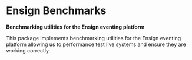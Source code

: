 # Ensign Benchmarks

**Benchmarking utilities for the Ensign eventing platform**

This package implements benchmarking utilities for the Ensign eventing platform allowing us to performance test live systems and ensure they are working correctly.
